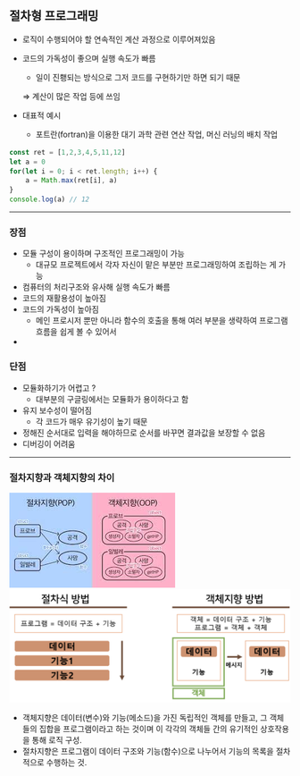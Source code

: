 ## 절차형 프로그래밍

- 로직이 수행되어야 할 연속적인 계산 과정으로 이루어져있음
- 코드의 가독성이 좋으며 실행 속도가 빠름
    - 일이 진횅되는 방식으로 그저 코드를 구현하기만 하면 되기 때문
    
    ⇒ 계산이 많은 작업 등에 쓰임
    
- 대표적 예시
    - 포트란(fortran)을 이용한 대기 과학 관련 연산 작업, 머신 러닝의 배치 작업

```jsx
const ret = [1,2,3,4,5,11,12]
let a = 0
for(let i = 0; i < ret.length; i++) {
	a = Math.max(ret[i], a)
}
console.log(a) // 12
```

---

### 장점

- 모듈 구성이 용이하며 구조적인 프로그래밍이 가능
    - 대규모 프로젝트에서 각자 자신이 맡은 부분만 프로그래밍하여 조립하는 게 가능
- 컴퓨터의 처리구조와 유사해 실행 속도가 빠름
- 코드의 재활용성이 높아짐
- 코드의 가독성이 높아짐
    - 메인 프로시저 뿐만 아니라 함수의 호출을 통해 여러 부분을 생략하여 프로그램 흐름을 쉽게 볼 수 있어서
- 

### 단점

- 모듈화하기가 어렵고 ?
    - 대부분의 구글링에서는 모듈화가 용이하다고 함
- 유지 보수성이 떨어짐
    - 각 코드가 매우 유기성이 높기 때문
- 정해진 순서대로 입력을 해야하므로 순서를 바꾸면 결과값을 보장할 수 없음
- 디버깅이 어려움

---
### 절차지향과 객체지향의 차이
![Untitled](./image/POPvsOOP.png)
![Untitled](./image/POPvsOOP2.png)

- 객체지향은 데이터(변수)와 기능(메소드)을 가진 독립적인 객체를 만들고, 그 객체들의 집합을 프로그램이라고 하는 것이며 이 각각의 객체들 간의 유기적인 상호작용을 통해 로직 구성.
- 절차지향은 프로그램이 데이터 구조와 기능(함수)으로 나누어서 기능의 목록을 절차적으로 수행하는 것.